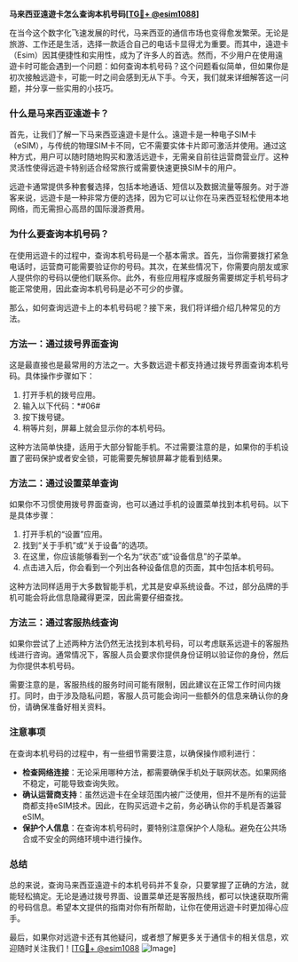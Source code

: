 **马来西亚遠遊卡怎么查询本机号码[[TG💪+ @esim1088](https://t.me/s/esim1088)]**

在当今这个数字化飞速发展的时代，马来西亚的通信市场也变得愈发繁荣。无论是旅游、工作还是生活，选择一款适合自己的电话卡显得尤为重要。而其中，遠遊卡（Esim）因其便捷性和实用性，成为了许多人的首选。然而，不少用户在使用遠遊卡时可能会遇到一个问题：如何查询本机号码？这个问题看似简单，但如果你是初次接触远遊卡，可能一时之间会感到无从下手。今天，我们就来详细解答这一问题，并分享一些实用的小技巧。

### **什么是马来西亚遠遊卡？**

首先，让我们了解一下马来西亚遠遊卡是什么。遠遊卡是一种电子SIM卡（eSIM），与传统的物理SIM卡不同，它不需要实体卡片即可激活并使用。通过这种方式，用户可以随时随地购买和激活远遊卡，无需亲自前往运营商营业厅。这种灵活性使得远遊卡特别适合经常旅行或需要快速更换SIM卡的用户。

远遊卡通常提供多种套餐选择，包括本地通话、短信以及数据流量等服务。对于游客来说，远遊卡是一种非常方便的选择，因为它可以让你在马来西亚轻松使用本地网络，而无需担心高昂的国际漫游费用。

### **为什么要查询本机号码？**

在使用远遊卡的过程中，查询本机号码是一个基本需求。首先，当你需要拨打紧急电话时，运营商可能需要验证你的号码。其次，在某些情况下，你需要向朋友或家人提供你的号码以便他们联系你。此外，有些应用程序或服务需要绑定手机号码才能正常使用，因此查询本机号码是必不可少的步骤。

那么，如何查询远遊卡上的本机号码呢？接下来，我们将详细介绍几种常见的方法。

### **方法一：通过拨号界面查询**

这是最直接也是最常用的方法之一。大多数远遊卡都支持通过拨号界面查询本机号码。具体操作步骤如下：

1. 打开手机的拨号应用。
2. 输入以下代码：*#06#
3. 按下拨号键。
4. 稍等片刻，屏幕上就会显示你的本机号码。

这种方法简单快捷，适用于大部分智能手机。不过需要注意的是，如果你的手机设置了密码保护或者安全锁，可能需要先解锁屏幕才能看到结果。

### **方法二：通过设置菜单查询**

如果你不习惯使用拨号界面查询，也可以通过手机的设置菜单找到本机号码。以下是具体步骤：

1. 打开手机的“设置”应用。
2. 找到“关于手机”或“关于设备”的选项。
3. 在这里，你应该能够看到一个名为“状态”或“设备信息”的子菜单。
4. 点击进入后，你会看到一个列出各种设备信息的页面，其中包括本机号码。

这种方法同样适用于大多数智能手机，尤其是安卓系统设备。不过，部分品牌的手机可能会将此信息隐藏得更深，因此需要仔细查找。

### **方法三：通过客服热线查询**

如果你尝试了上述两种方法仍然无法找到本机号码，可以考虑联系远遊卡的客服热线进行咨询。通常情况下，客服人员会要求你提供身份证明以验证你的身份，然后为你提供本机号码。

需要注意的是，客服热线的服务时间可能有限制，因此建议在正常工作时间内拨打。同时，由于涉及隐私问题，客服人员可能会询问一些额外的信息来确认你的身份，请确保准备好相关资料。

### **注意事项**

在查询本机号码的过程中，有一些细节需要注意，以确保操作顺利进行：

- **检查网络连接**：无论采用哪种方法，都需要确保手机处于联网状态。如果网络不稳定，可能导致查询失败。
- **确认运营商支持**：虽然远遊卡在全球范围内被广泛使用，但并不是所有的运营商都支持eSIM技术。因此，在购买远遊卡之前，务必确认你的手机是否兼容eSIM。
- **保护个人信息**：在查询本机号码时，要特别注意保护个人隐私。避免在公共场合或不安全的网络环境中进行操作。

### **总结**

总的来说，查询马来西亚遠遊卡的本机号码并不复杂，只要掌握了正确的方法，就能轻松搞定。无论是通过拨号界面、设置菜单还是客服热线，都可以快速获取所需的号码信息。希望本文提供的指南对你有所帮助，让你在使用远遊卡时更加得心应手。

最后，如果你对远遊卡还有其他疑问，或者想了解更多关于通信卡的相关信息，欢迎随时关注我们！[[TG💪+ @esim1088](https://t.me/s/esim1088) ![Image](https://i.postimg.cc/4NQfJmqS/Snipaste-2025-05-13-00-14-12.png)]